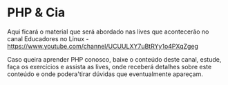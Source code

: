 # PHP & Cia

Aqui ficará o material que será abordado nas lives que acontecerão no canal Educadores no Linux - https://www.youtube.com/channel/UCUULXY7uBtRYy1o4PXqZgeg

Caso queira aprender PHP conosco, baixe o conteúdo deste canal, estude, faça os exercícios e assista as lives, onde receberá detalhes sobre este conteúdo e onde podera'tirar dúvidas que eventualmente apareçam.


